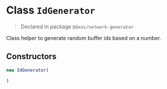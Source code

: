 # Class `IdGenerator`
> Declared in package `@dxos/network-generator`

Class helper to generate random buffer ids based on a number.

## Constructors
```ts
new IdGenerator(

)
```
